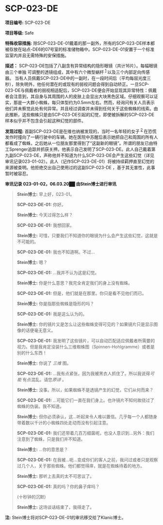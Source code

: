 # SCP-023-DE
**项目编号:** SCP-023-DE

**项目等级:** Safe

**特殊收容措施:** 除SCP-023-DE-01戴着的那一副外，所有的SCP-023-DE样本都被存放在站点-DE6的07号室的标准储物箱中。SCP-023-DE-01安置于一个标准监室内并且无需特殊的安保措施。

**描述：** SCP-023-DE包括了八副含有异常结构的隐形眼镜（共计16片）。每幅眼镜由三个单独 可调整的透镜组成，其中有六个微型蜗杆<sup class='footnoteref'>
 <a shape='rect' class='footnoteref' id='footnoteref-1' href='javascript:;' onclick='WIKIDOT.page.utils.scrollToReference(&apos;footnote-1&apos;)'>1</a>
</sup>以及三个内部定向传感器。
当有人员佩戴SCP-023-DE中的一副时，在一段时间后（平均每屈光度三秒），除失明外，他任何潜在的或现有的弱视问题会得到自动矫正。一旦SCP-023-DE与佩戴者的弱视相适配后，SCP-023-DE便会开始显现其异常特性：佩戴者会注意到，其自身与其周围的人的皮肤上会显出大块黑色区域。仔细观察可以证实，那是一大群小蜘蛛，每只体型约为0.5mm左右。然而，经询问有关人员表示他们并未察觉此处有何异常。并且经过调查并未得到任何关于这些蜘蛛的线索。由此推断，这些蜘蛛只是由SCP-023-DE引起的幻觉，即使被拆解的SCP-023-DE样本似乎并不包含会引起这种幻觉的部件。

**发现过程:** 首副SCP-023-DE是在维也纳被发现的，当时一名年轻的女子<sup class='footnoteref'>
 <a shape='rect' class='footnoteref' id='footnoteref-2' href='javascript:;' onclick='WIKIDOT.page.utils.scrollToReference(&apos;footnote-2&apos;)'>2</a>
</sup>在恐慌发作时撞向了一辆行驶中的车辆。她在医院中苏醒后表示她把自己和周围的所有人都看成了蜘蛛，之后她从一位朋友那里得到了“这副新的眼镜”。所谓的朋友已由特工Sprenger追踪并抓获关押。他表示自己发明了SCP-023-DE。此人自己戴着第九副SCP-023-DE，声称他并不知道为什么SCP-023-DE会产生这些幻觉（详见审讯记录023-01-02）。此人（记作SCP-023-DE-01）将被持续羁押直至幻觉的来源被查明。他拒绝交出自己使用过的这副SCP-023-DE ，基于其无害性，此事暂时被容忍。

<strong>&#23457;&#35759;&#35760;&#24405; 023-01-02&#65292;06.03.20&#9608;&#9608;
&#30001;Stein&#21338;&#22763;&#36827;&#34892;&#23457;&#35759;</strong>


> **Stein博士:** 早上好，023-01。
> 
> **SCP-023-DE-01:** 你好。
> 
> **Stein博士:**  今天过得怎么样？
> 
> **SCP-023-DE-01:** 我想回家。
> 
> **Stein博士:** 可惜，只要我们不知道你的眼镜为什么会产生这些幻觉，这就是不可能的。
> 
> **SCP-023-DE-01:** 我也不知道啊。不过…
> 
> **Stein博士:** 嗯？
> 
> **SCP-023-DE-01:**  …我并不认为这是幻觉。
> 
> **Stein博士:** 你是什么意思？我完全肯定我们的身上没有蜘蛛。
> 
> **SCP-023-DE-01:** 但是，他们就是在那里。你只是看不见他们而已。
> 
> **Stein博士:** 你是指那些蜘蛛是隐形的吗？
> 
> **SCP-023-DE-01:** 我是这么认为的。
> 
> **Stein博士:** 你的镜片又是怎么让这些蜘蛛变得可见的？如果镜片只是显示图像的话便毫无意义。
> 
> **SCP-023-DE-01:** 我发明了这些镜片，可以自动匹配适应佩戴者所需要的视力。但是我肯定没装什么三维蜘蛛图（Spinnen-Hohlgramme）或者是别的什么东西！
> 
> **Stein博士:**  你说了 *三维*  图。
> 
> **SCP-023-DE-01:**  …我有点紧张，因为我被黑衣人抓住了。所以我说得*可能*  有点混乱。请您*原谅* 。
> 
> **Stein博士:** 没事。所以，如果蜘蛛不是透镜产生的幻觉，它们从何而来？
> 
> **SCP-023-DE-01:**  …可能它们一直在我们身上。也许镜片不知何故绕过了蜘蛛的伪装。我不知道。
> 
> **Stein博士:** 但你必须承认，这…听起来令人难以置信。几乎每一个人都随身带着数以千计的小蜘蛛四处走动而没有引起注意。
> 
> **SCP-023-DE-01:** 我们还带着几百万细菌呢，也没人意识到…另外：我们注意到了蜘蛛，只是我们并不知道。
> 
> **Stein博士:**  …你的意思是？
> 
> **SCP-023-DE-01:** 在我被…呃…变成你们的客人之前，我问过或者只是观察过几个人，关于那些蜘蛛。他们都觉得痒，就是在蜘蛛待着的地方。
> 
> **Stein博士:** 那听上去真的太不可思议了。
> 
> **SCP-023-DE-01:** 真的吗？你的鼻子痒吗？
> 
> (十秒钟的沉默)
> 
> **Stein博士:** 这场谈话结束了，我得走了。
> 

**注:**  Stein博士将对SCP-023-DE-01的审讯移交给了Klanic博士。

